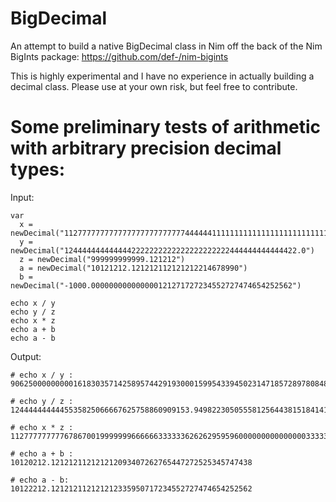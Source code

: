 # BigDecimal
An attempt to build a native BigDecimal class in Nim off the back of the Nim BigInts package: https://github.com/def-/nim-bigints

This is highly experimental and I have no experience in actually building a decimal class. Please use at your own risk, but feel free to contribute.

# Some preliminary tests of arithmetic with arbitrary precision decimal types:

Input:

    var
      x = newDecimal("112777777777777777777777777444444111111111111111111111111111111111444444444444444444444444777779999999999999999999999999999999999999999999999999999999999999999999999999999999999999999999999999999999999999999934.0")
      y = newDecimal("1244444444444442222222222222222222222444444444444422.0")
      z = newDecimal("999999999999.121212")
      a = newDecimal("10121212.121212112121212214678990")
      b = newDecimal("-1000.000000000000000121271727234552727474654252562")
  
    echo x / y
    echo y / z
    echo x * z
    echo a + b
    echo a - b
    
Output:

    # echo x / y :  
    90625000000000161830357142589574429193000159954339450231471857289780848499459693727052506943148357414243207436017985101914339047458766791490808059955137208949.5175572158242949872423988810273634086654860564131064180173149113983086154947520875673792399277247296682697161711778257678477574663173668058102941428904870672191000712421175015525922022021277318591703373623196820103530133682766399077474571973209235121950989515788442317129025949557
    
    # echo y / z :      
    1244444444445535825066667625758860909153.9498223050555812564438151841411877474580410660982131569923943165438070322166468991
    
    # echo x * z :
    112777777777678670019999999666666333333626262959596000000000000000333333333333040404000000333335555555262624269359999999999999999999999999999999999999999999999999999999999999999999999999999999999999999999999934000000000058.000008000000000
    
    # echo a + b :
    10120212.121212112121212093407262765447272525345747438
    
    # echo a - b:
    10122212.121212112121212335950717234552727474654252562
    
    
    
    
